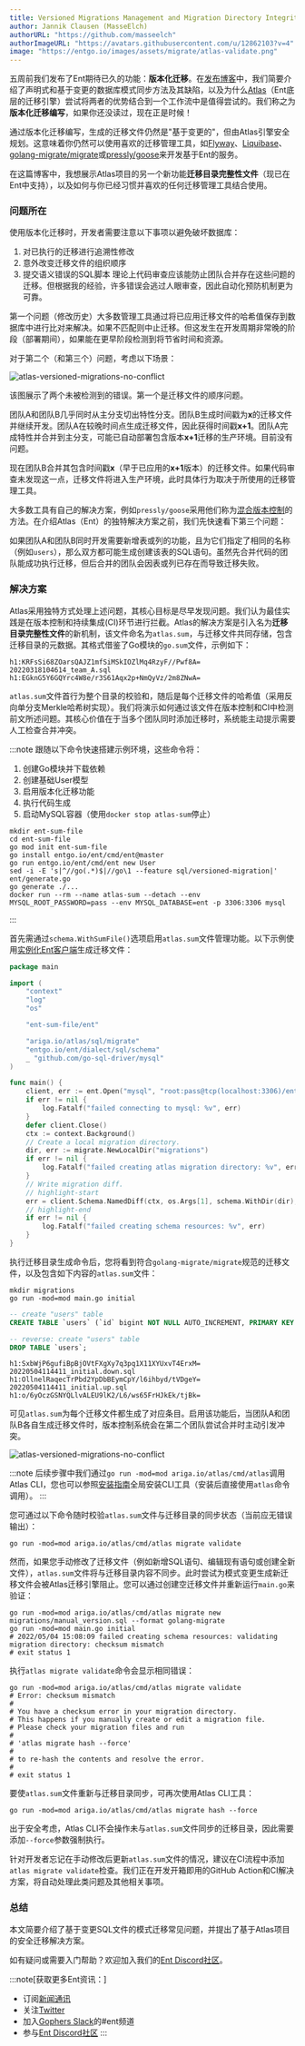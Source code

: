 ```yaml
---
title: Versioned Migrations Management and Migration Directory Integrity
author: Jannik Clausen (MasseElch)
authorURL: "https://github.com/masseelch"
authorImageURL: "https://avatars.githubusercontent.com/u/12862103?v=4"
image: "https://entgo.io/images/assets/migrate/atlas-validate.png"
---
```


五周前我们发布了Ent期待已久的功能：**版本化迁移**。在[发布博客](2022-03-14-announcing-versioned-migrations.md)中，我们简要介绍了声明式和基于变更的数据库模式同步方法及其缺陷，以及为什么[Atlas](https://atlasgo.io)（Ent底层的迁移引擎）尝试将两者的优势结合到一个工作流中是值得尝试的。我们称之为**版本化迁移编写**，如果你还没读过，现在正是时候！

通过版本化迁移编写，生成的迁移文件仍然是"基于变更的"，但由Atlas引擎安全规划。这意味着你仍然可以使用喜欢的迁移管理工具，如[Flyway](https://flywaydb.org/)、[Liquibase](https://liquibase.org/)、[golang-migrate/migrate](https://github.com/golang-migrate/migrate)或[pressly/goose](https://github.com/pressly/goose)来开发基于Ent的服务。

在这篇博客中，我想展示Atlas项目的另一个新功能**迁移目录完整性文件**（现已在Ent中支持），以及如何与你已经习惯并喜欢的任何迁移管理工具结合使用。

### 问题所在

使用版本化迁移时，开发者需要注意以下事项以避免破坏数据库：

1. 对已执行的迁移进行追溯性修改
2. 意外改变迁移文件的组织顺序
3. 提交语义错误的SQL脚本
理论上代码审查应该能防止团队合并存在这些问题的迁移。但根据我的经验，许多错误会逃过人眼审查，因此自动化预防机制更为可靠。

第一个问题（修改历史）大多数管理工具通过将已应用迁移文件的哈希值保存到数据库中进行比对来解决。如果不匹配则中止迁移。但这发生在开发周期非常晚的阶段（部署期间），如果能在更早阶段检测到将节省时间和资源。

对于第二个（和第三个）问题，考虑以下场景：

![atlas-versioned-migrations-no-conflict](https://entgo.io/images/assets/migrate/no-conflict-2.svg)

该图展示了两个未被检测到的错误。第一个是迁移文件的顺序问题。

团队A和团队B几乎同时从主分支切出特性分支。团队B生成时间戳为**x**的迁移文件并继续开发。团队A在较晚时间点生成迁移文件，因此获得时间戳**x+1**。团队A完成特性并合并到主分支，可能已自动部署包含版本**x+1**迁移的生产环境。目前没有问题。

现在团队B合并其包含时间戳**x**（早于已应用的**x+1**版本）的迁移文件。如果代码审查未发现这一点，迁移文件将进入生产环境，此时具体行为取决于所使用的迁移管理工具。

大多数工具有自己的解决方案，例如`pressly/goose`采用他们称为[混合版本控制](https://github.com/pressly/goose/issues/63#issuecomment-428681694)的方法。在介绍Atlas（Ent）的独特解决方案之前，我们先快速看下第三个问题：

如果团队A和团队B同时开发需要新增表或列的功能，且为它们指定了相同的名称（例如`users`），那么双方都可能生成创建该表的SQL语句。虽然先合并代码的团队能成功执行迁移，但后合并的团队会因表或列已存在而导致迁移失败。

### 解决方案

Atlas采用独特方式处理上述问题，其核心目标是尽早发现问题。我们认为最佳实践是在版本控制和持续集成(CI)环节进行拦截。Atlas的解决方案是引入名为**迁移目录完整性文件**的新机制，该文件命名为`atlas.sum`，与迁移文件共同存储，包含迁移目录的元数据。其格式借鉴了Go模块的`go.sum`文件，示例如下：

```text
h1:KRFsSi68ZOarsQAJZ1mfSiMSkIOZlMq4RzyF//Pwf8A=
20220318104614_team_A.sql h1:EGknG5Y6GQYrc4W8e/r3S61Aqx2p+NmQyVz/2m8ZNwA=
```

`atlas.sum`文件首行为整个目录的校验和，随后是每个迁移文件的哈希值（采用反向单分支Merkle哈希树实现）。我们将演示如何通过该文件在版本控制和CI中检测前文所述问题。其核心价值在于当多个团队同时添加迁移时，系统能主动提示需要人工检查合并冲突。

:::note
跟随以下命令快速搭建示例环境，这些命令将：

1. 创建Go模块并下载依赖
2. 创建基础User模型
3. 启用版本化迁移功能
4. 执行代码生成
5. 启动MySQL容器（使用`docker stop atlas-sum`停止）

```shell
mkdir ent-sum-file
cd ent-sum-file
go mod init ent-sum-file
go install entgo.io/ent/cmd/ent@master
go run entgo.io/ent/cmd/ent new User
sed -i -E 's|^//go(.*)$|//go\1 --feature sql/versioned-migration|' ent/generate.go
go generate ./...
docker run --rm --name atlas-sum --detach --env MYSQL_ROOT_PASSWORD=pass --env MYSQL_DATABASE=ent -p 3306:3306 mysql
```
:::

首先需通过`schema.WithSumFile()`选项启用`atlas.sum`文件管理功能。以下示例使用[实例化Ent客户端](/docs/versioned-migrations#from-client)生成迁移文件：

```go
package main

import (
	"context"
	"log"
	"os"

	"ent-sum-file/ent"

	"ariga.io/atlas/sql/migrate"
	"entgo.io/ent/dialect/sql/schema"
	_ "github.com/go-sql-driver/mysql"
)

func main() {
	client, err := ent.Open("mysql", "root:pass@tcp(localhost:3306)/ent")
	if err != nil {
		log.Fatalf("failed connecting to mysql: %v", err)
	}
	defer client.Close()
	ctx := context.Background()
	// Create a local migration directory.
	dir, err := migrate.NewLocalDir("migrations")
	if err != nil {
		log.Fatalf("failed creating atlas migration directory: %v", err)
	}
	// Write migration diff.
	// highlight-start
	err = client.Schema.NamedDiff(ctx, os.Args[1], schema.WithDir(dir), schema.WithSumFile())
	// highlight-end
	if err != nil {
		log.Fatalf("failed creating schema resources: %v", err)
	}
}
```

执行迁移目录生成命令后，您将看到符合`golang-migrate/migrate`规范的迁移文件，以及包含如下内容的`atlas.sum`文件：

```shell
mkdir migrations
go run -mod=mod main.go initial
```

```sql title="20220504114411_initial.up.sql"
-- create "users" table
CREATE TABLE `users` (`id` bigint NOT NULL AUTO_INCREMENT, PRIMARY KEY (`id`)) CHARSET utf8mb4 COLLATE utf8mb4_bin;

```

```sql title="20220504114411_initial.down.sql"
-- reverse: create "users" table
DROP TABLE `users`;

```

```text title="atlas.sum"
h1:SxbWjP6gufiBpBjOVtFXgXy7q3pq1X11XYUxvT4ErxM=
20220504114411_initial.down.sql h1:OllnelRaqecTrPbd2YpDbBEymCpY/l6ihbyd/tVDgeY=
20220504114411_initial.up.sql h1:o/6yOczGSNYQLlvALEU9lK2/L6/ws65FrHJkEk/tjBk=
```

可见`atlas.sum`为每个迁移文件都生成了对应条目。启用该功能后，当团队A和团队B各自生成迁移文件时，版本控制系统会在第二个团队尝试合并时主动引发冲突。

![atlas-versioned-migrations-no-conflict](https://entgo.io/images/assets/migrate/conflict-2.svg)

:::note
后续步骤中我们通过`go run -mod=mod ariga.io/atlas/cmd/atlas`调用Atlas CLI，您也可以参照[安装指南](https://atlasgo.io/cli/getting-started/setting-up#install-the-cli)全局安装CLI工具（安装后直接使用`atlas`命令调用）。
:::

您可通过以下命令随时校验`atlas.sum`文件与迁移目录的同步状态（当前应无错误输出）：

```shell
go run -mod=mod ariga.io/atlas/cmd/atlas migrate validate
```

然而，如果您手动修改了迁移文件（例如新增SQL语句、编辑现有语句或创建全新文件），`atlas.sum`文件将与迁移目录内容不同步。此时尝试为模式变更生成新迁移文件会被Atlas迁移引擎阻止。您可以通过创建空迁移文件并重新运行`main.go`来验证：

```shell
go run -mod=mod ariga.io/atlas/cmd/atlas migrate new migrations/manual_version.sql --format golang-migrate
go run -mod=mod main.go initial
# 2022/05/04 15:08:09 failed creating schema resources: validating migration directory: checksum mismatch
# exit status 1

```

执行`atlas migrate validate`命令会显示相同错误：

```shell
go run -mod=mod ariga.io/atlas/cmd/atlas migrate validate
# Error: checksum mismatch
# 
# You have a checksum error in your migration directory.
# This happens if you manually create or edit a migration file.
# Please check your migration files and run
# 
# 'atlas migrate hash --force'
# 
# to re-hash the contents and resolve the error.
# 
# exit status 1
```

要使`atlas.sum`文件重新与迁移目录同步，可再次使用Atlas CLI工具：

```shell
go run -mod=mod ariga.io/atlas/cmd/atlas migrate hash --force
```

出于安全考虑，Atlas CLI不会操作未与`atlas.sum`文件同步的迁移目录，因此需要添加`--force`参数强制执行。

针对开发者忘记在手动修改后更新`atlas.sum`文件的情况，建议在CI流程中添加`atlas migrate validate`检查。我们正在开发开箱即用的GitHub Action和CI解决方案，将自动处理此类问题及其他相关事项。

### 总结

本文简要介绍了基于变更SQL文件的模式迁移常见问题，并提出了基于Atlas项目的安全迁移解决方案。

如有疑问或需要入门帮助？欢迎加入我们的[Ent Discord社区](https://discord.gg/qZmPgTE6RX)。

:::note[获取更多Ent资讯：]

- 订阅[新闻通讯](https://entgo.substack.com/)
- 关注[Twitter](https://twitter.com/entgo_io)
- 加入[Gophers Slack](https://entgo.io/docs/slack)的#ent频道
- 参与[Ent Discord社区](https://discord.gg/qZmPgTE6RX)
:::